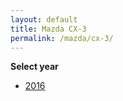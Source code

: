 ```yaml
---
layout: default
title: Mazda CX-3
permalink: /mazda/cx-3/
---
```

**Select year**

- [2016](/mazda/cx-3/2016/)
